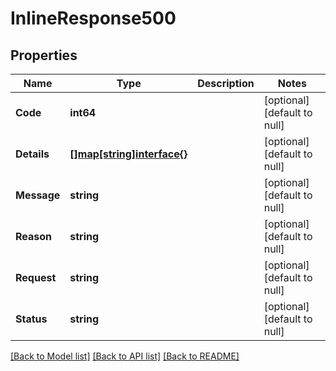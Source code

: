 # InlineResponse500

## Properties
Name | Type | Description | Notes
------------ | ------------- | ------------- | -------------
**Code** | **int64** |  | [optional] [default to null]
**Details** | [**[]map[string]interface{}**](map.md) |  | [optional] [default to null]
**Message** | **string** |  | [optional] [default to null]
**Reason** | **string** |  | [optional] [default to null]
**Request** | **string** |  | [optional] [default to null]
**Status** | **string** |  | [optional] [default to null]

[[Back to Model list]](../README.md#documentation-for-models) [[Back to API list]](../README.md#documentation-for-api-endpoints) [[Back to README]](../README.md)


